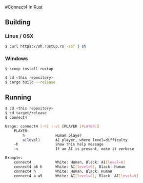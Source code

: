 #Connect4 in Rust

## Building

### Linux / OSX
```bash
$ curl https://sh.rustup.rs -sSf | sh
```

### Windows
```bash
$ scoop install rustup
```

```bash
$ cd <this repository>
$ cargo build --release
```

## Running

```bash
$ cd <this repository>
$ cd target/release
$ connect4
```

```bash
Usage: connect4 [-h] [-v] [PLAYER [PLAYER]]
    PLAYER:
        h              Human player
        a[level]       AI player, where level=difficulty
    -h                 Show this help message
    -v                 If an AI is present, make it verbose

Example:
    connect4           White: Human, Black: AI[level=8]
    connect4 a6 h      White: AI[level=6], Black: Human
    connect4 h         White: Human, Black: Human
    connect4 a a9      White: AI[level=8], Black: AI[level=9]
```
